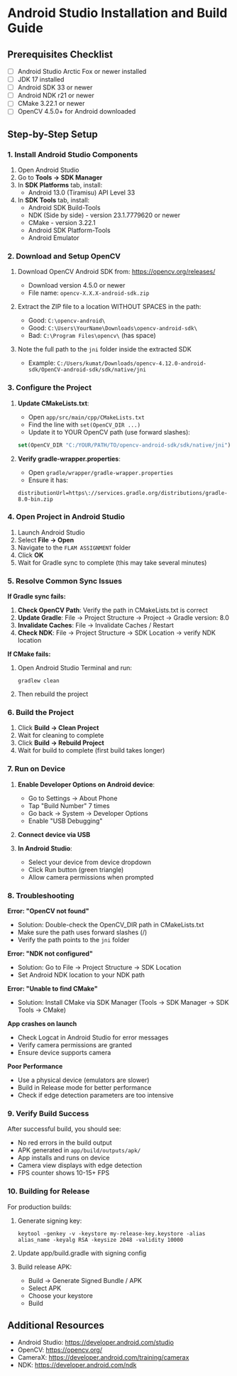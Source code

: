 # Android Studio Installation and Build Guide

## Prerequisites Checklist

- [ ] Android Studio Arctic Fox or newer installed
- [ ] JDK 17 installed
- [ ] Android SDK 33 or newer
- [ ] Android NDK r21 or newer
- [ ] CMake 3.22.1 or newer
- [ ] OpenCV 4.5.0+ for Android downloaded

## Step-by-Step Setup

### 1. Install Android Studio Components

1. Open Android Studio
2. Go to **Tools → SDK Manager**
3. In **SDK Platforms** tab, install:
   - Android 13.0 (Tiramisu) API Level 33
4. In **SDK Tools** tab, install:
   - Android SDK Build-Tools
   - NDK (Side by side) - version 23.1.7779620 or newer
   - CMake - version 3.22.1
   - Android SDK Platform-Tools
   - Android Emulator

### 2. Download and Setup OpenCV

1. Download OpenCV Android SDK from: https://opencv.org/releases/
   - Download version 4.5.0 or newer
   - File name: `opencv-X.X.X-android-sdk.zip`

2. Extract the ZIP file to a location WITHOUT SPACES in the path:
   - Good: `C:\opencv-android\`
   - Good: `C:\Users\YourName\Downloads\opencv-android-sdk\`
   - Bad: `C:\Program Files\opencv\` (has space)

3. Note the full path to the `jni` folder inside the extracted SDK
   - Example: `C:/Users/kumat/Downloads/opencv-4.12.0-android-sdk/OpenCV-android-sdk/sdk/native/jni`

### 3. Configure the Project

1. **Update CMakeLists.txt**:
   - Open `app/src/main/cpp/CMakeLists.txt`
   - Find the line with `set(OpenCV_DIR ...)`
   - Update it to YOUR OpenCV path (use forward slashes):
   ```cmake
   set(OpenCV_DIR "C:/YOUR/PATH/TO/opencv-android-sdk/sdk/native/jni")
   ```

2. **Verify gradle-wrapper.properties**:
   - Open `gradle/wrapper/gradle-wrapper.properties`
   - Ensure it has:
   ```properties
   distributionUrl=https\://services.gradle.org/distributions/gradle-8.0-bin.zip
   ```

### 4. Open Project in Android Studio

1. Launch Android Studio
2. Select **File → Open**
3. Navigate to the `FLAM ASSIGNMENT` folder
4. Click **OK**
5. Wait for Gradle sync to complete (this may take several minutes)

### 5. Resolve Common Sync Issues

**If Gradle sync fails:**

1. **Check OpenCV Path**: Verify the path in CMakeLists.txt is correct
2. **Update Gradle**: File → Project Structure → Project → Gradle version: 8.0
3. **Invalidate Caches**: File → Invalidate Caches / Restart
4. **Check NDK**: File → Project Structure → SDK Location → verify NDK location

**If CMake fails:**

1. Open Android Studio Terminal and run:
   ```
   gradlew clean
   ```
2. Then rebuild the project

### 6. Build the Project

1. Click **Build → Clean Project**
2. Wait for cleaning to complete
3. Click **Build → Rebuild Project**
4. Wait for build to complete (first build takes longer)

### 7. Run on Device

1. **Enable Developer Options on Android device**:
   - Go to Settings → About Phone
   - Tap "Build Number" 7 times
   - Go back → System → Developer Options
   - Enable "USB Debugging"

2. **Connect device via USB**

3. **In Android Studio**:
   - Select your device from device dropdown
   - Click Run button (green triangle)
   - Allow camera permissions when prompted

### 8. Troubleshooting

**Error: "OpenCV not found"**
- Solution: Double-check the OpenCV_DIR path in CMakeLists.txt
- Make sure the path uses forward slashes (/)
- Verify the path points to the `jni` folder

**Error: "NDK not configured"**
- Solution: Go to File → Project Structure → SDK Location
- Set Android NDK location to your NDK path

**Error: "Unable to find CMake"**
- Solution: Install CMake via SDK Manager (Tools → SDK Manager → SDK Tools → CMake)

**App crashes on launch**
- Check Logcat in Android Studio for error messages
- Verify camera permissions are granted
- Ensure device supports camera

**Poor Performance**
- Use a physical device (emulators are slower)
- Build in Release mode for better performance
- Check if edge detection parameters are too intensive

### 9. Verify Build Success

After successful build, you should see:
- No red errors in the build output
- APK generated in `app/build/outputs/apk/`
- App installs and runs on device
- Camera view displays with edge detection
- FPS counter shows 10-15+ FPS

### 10. Building for Release

For production builds:

1. Generate signing key:
   ```
   keytool -genkey -v -keystore my-release-key.keystore -alias alias_name -keyalg RSA -keysize 2048 -validity 10000
   ```

2. Update app/build.gradle with signing config

3. Build release APK:
   - Build → Generate Signed Bundle / APK
   - Select APK
   - Choose your keystore
   - Build

## Additional Resources

- Android Studio: https://developer.android.com/studio
- OpenCV: https://opencv.org/
- CameraX: https://developer.android.com/training/camerax
- NDK: https://developer.android.com/ndk
